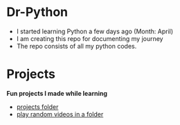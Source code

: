 # Dr-Python
- I started learning Python a few days ago (Month: April)
- I am creating this repo for documenting my journey
- The repo consists of all my python codes.


# Projects
**Fun projects I made while learning**
- [projects folder](https://github.com/divya-raichura/Dr-Python/tree/main/CODES/project_stuff)
- [play random videos in a folder]([url](https://github.com/divya-raichura/Dr-Python/tree/main/_Supercool_Projects))
